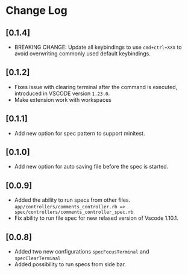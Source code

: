 # Change Log

## [0.1.4]

- BREAKING CHANGE: Update all keybindings to use `cmd+ctrl+XXX` to avoid overwriting commonly used default keybindings.

## [0.1.2]

- Fixes issue with clearing terminal after the command is executed, introduced in VSCODE version `1.23.0`.
- Make extension work with workspaces

## [0.1.1]

- Add new option for spec pattern to support minitest.

## [0.1.0]

- Add new option for auto saving file before the spec is started.

## [0.0.9]

- Added the ability to run specs from other files. `app/controllers/comments_controller.rb => spec/controllers/comments_controller_spec.rb`
- Fix ability to run file spec for new relased version of Vscode 1.10.1.

## [0.0.8]

- Added two new configurations `specFocusTerminal` and `specClearTerminal`
- Added possibility to run specs from side bar.
